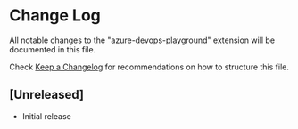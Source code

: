 # Change Log

All notable changes to the "azure-devops-playground" extension will be documented in this file.

Check [Keep a Changelog](http://keepachangelog.com/) for recommendations on how to structure this file.

## [Unreleased]

- Initial release